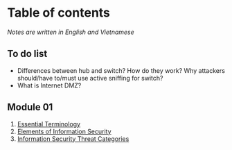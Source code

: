 # Table of contents

_Notes are written in English and Vietnamese_

## To do list

- Differences between hub and switch? How do they work? Why attackers should/have to/must use active sniffing for switch?
- What is Internet DMZ?

## Module 01

1. [Essential Terminology](module01/01_Essential_Ternimnology.md)
2. [Elements of Information Security](module01/02_Elements_of_Information_Security.md)
3. [Information Security Threat Categories](module01/03_Information_Security_Threat_Categories.md)